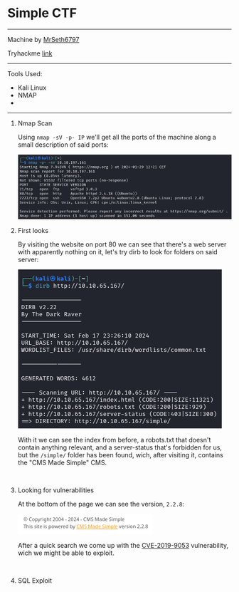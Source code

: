 # Simple CTF

---

Machine by [MrSeth6797](https://tryhackme.com/p/MrSeth6797)

Tryhackme [link](https://tryhackme.com/room/easyctf)

---

Tools Used:

- Kali Linux
- NMAP
-

---

1.  Nmap Scan

    Using `nmap -sV -p- IP` we'll get all the ports of the machine along a small description of said ports:

    ![](img/simplectf01.png)

2.  First looks

    By visiting the website on port 80 we can see that there's a web server with apparently nothing on it, let's try dirb to look for folders on said server:

    ![](img/simplectf02.png)

    With it we can see the index from before, a robots.txt that doesn't contain anything relevant, and a server-status that's forbidden for us, but the `/simple/` folder has been found, wich, after visiting it, contains the "CMS Made Simple" CMS.

<br>

3. Looking for vulnerabilities

   At the bottom of the page we can see the version, `2.2.8`:

   ![](img/simplectf03.png)

   After a quick search we come up with the [CVE-2019-9053](https://github.com/Mahamedm/CVE-2019-9053-Exploit-Python-3) vulnerability, wich we might be able to exploit.

<br>

4. SQL Exploit
